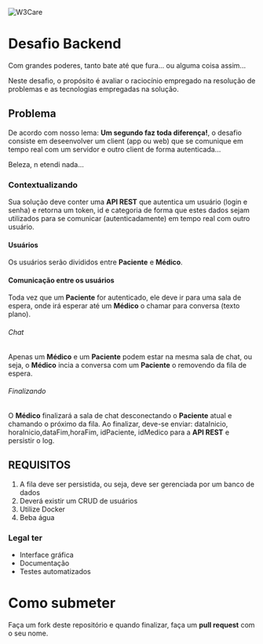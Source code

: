 ![W3Care](https://w3.care/assets/images/w3care-logo-4.svg)

# Desafio Backend
Com grandes poderes, tanto bate até que fura... ou alguma coisa assim...


Neste desafio, o propósito é avaliar o raciocínio empregado na resolução de problemas e as tecnologias empregadas na solução.

## Problema
De acordo com nosso lema: **Um segundo faz toda diferença!**, o desafio consiste em deseenvolver um client (app ou web) que se comunique em tempo real com um servidor e outro client de forma autenticada...


Beleza, n etendi nada...


### Contextualizando
Sua solução deve conter uma **API REST** que autentica um usuário (login e senha) e retorna um token, id e categoria de forma que estes dados sejam utilizados para se comunicar (autenticadamente) em tempo real com outro usuário.


#### Usuários
Os usuários serão divididos entre **Paciente** e **Médico**. 

#### Comunicação entre os usuários
Toda vez que um **Paciente** for autenticado, ele deve ir para uma sala de espera, onde irá esperar até um **Médico** o chamar para conversa (texto plano).

###### Chat
Apenas um **Médico** e um **Paciente** podem estar na mesma sala de chat, ou seja, o **Médico** incia a conversa com um **Paciente** o removendo da fila de espera.

###### Finalizando
O **Médico** finalizará a sala de chat desconectando o **Paciente** atual e chamando o próximo da fila. Ao finalizar, deve-se enviar: dataInicio, horaInicio,dataFim,horaFim, idPaciente, idMedico para a **API REST** e persistir o log.


## REQUISITOS
1. A fila deve ser persistida, ou seja, deve ser gerenciada por um banco de dados
2. Deverá existir um CRUD de usuários
3. Utilize Docker
4. Beba água


### Legal ter
* Interface gráfica
* Documentação
* Testes automatizados

# Como submeter
Faça um fork deste repositório e quando finalizar, faça um **pull request** com o seu nome.